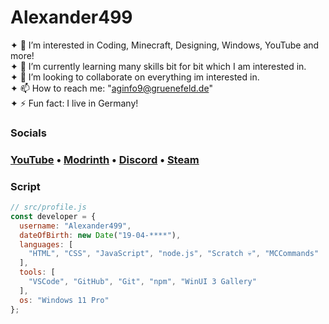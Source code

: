 # Alexander499
✦ 👀 I’m interested in Coding, Minecraft, Designing, Windows, YouTube and more!<br>
✦ 🌱 I’m currently learning many skills bit for bit which I am interested in.<br>
✦ 💞️ I’m looking to collaborate on everything im interested in.<br>
✦ 📫 How to reach me: "aginfo9@gruenefeld.de"<br>
✦ ⚡ Fun fact: I live in Germany!

### Socials
### [YouTube](https://www.youtube.com/@alexander499_) • [Modrinth](https://modrinth.com/user/Alexander499) • [Discord](https://discord.com/channels/@me/926466897623519272) • [Steam](https://steamcommunity.com/id/alexander499)

### Script
```js
// src/profile.js
const developer = {
  username: "Alexander499",
  dateOfBirth: new Date("19-04-****"),
  languages: [
    "HTML", "CSS", "JavaScript", "node.js", "Scratch 💀", "MCCommands"
  ],
  tools: [
    "VSCode", "GitHub", "Git", "npm", "WinUI 3 Gallery"
  ],
  os: "Windows 11 Pro"
};
```

<!--- Alexander-499/Alexander-499 is a ✨ special ✨ repository because its `README.md` (this file) appears on your GitHub profile. You can click the Preview link to take a look at your changes. --->
